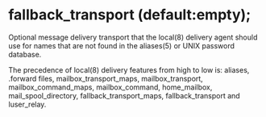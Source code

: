 # fallback_transport (default:empty); 


Optional message delivery transport that the local(8) delivery
agent should use for names that are not found in the aliases(5)
or UNIX password database.


 The precedence of local(8) delivery features from high to low
is: aliases, .forward files, mailbox_transport_maps, mailbox_transport,
mailbox_command_maps, mailbox_command, home_mailbox, mail_spool_directory,
fallback_transport_maps, fallback_transport and luser_relay.  


